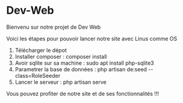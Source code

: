 # Dev-Web

Bienvenu sur notre projet de Dev Web

Voici les étapes pour pouvoir lancer notre site avec Linus comme OS

1) Télécharger le dépot
2) Installer composer : composer install
3) Avoir sqlite sur sa machine : sudo apt install php-sqlite3
4) Parametrer la base de données : php artisan de:seed --class=RoleSeeder
5) Lancer le serveur : php artisan serve

Vous pouvez profiter de notre site et de ses fonctionnalités !!!
